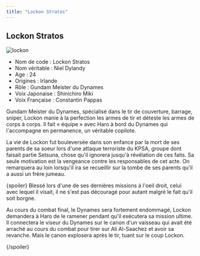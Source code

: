 ```yaml
---
title: "Lockon Stratos"
---
```


Lockon Stratos
--------------

![lockon](/images/stories/saga/gundam00/persos/lockon.jpg)


- Nom de code : Lockon Stratos  
- Nom véritable : Niel Dylandy  
- Age : 24  
- Origines : Irlande  
- Rôle : Gundam Meister du Dynames  
- Voix Japonaise : Shinichiro Miki  
- Voix Française : Constantin Pappas


Gundam Meister du Dynames, spécialisé dans le tir de couverture, barrage, sniper, Lockon manie à la perfection les armes de tir et déteste les armes de corps à corps. Il fait « équipe » avec Haro à bord du Dynames qui l'accompagne en permanence, un véritable copilote.


La vie de Lockon fut bouleversée dans son enfance par la mort de ses parents de sa soeur lors d'une attaque terroriste du KPSA, groupe dont faisait partie Setsuna, chose qu'il ignorera jusqu'à révélation de ces faits. Sa seule motivation est la vengeance contre les responsables de cet acte. On remarquera au loin lorsqu'il ira se recueillir sur la tombe de ses parents qu'il a aussi un frère jumeau.


{spoiler}
Blessé lors d'une de ses dernières missions à l'oeil droit, celui avec lequel il visait, il ne s'est pas découragé pour autant malgré le fait qu'il soit borgne.


Au cours du combat final, le Dynames sera fortement endommagé, Lockon demandera à Haro de le ramener pendant qu'il exécutera sa mission ultime. Il connectera le viseur du Dynames sur le canon d'un vaisseau qui avait été arraché au cours du combat pour tirer sur Ali Al-Saachez et avoir sa revanche. Mais le canon explosera après le tir, tuant sur le coup Lockon.


{/spoiler}